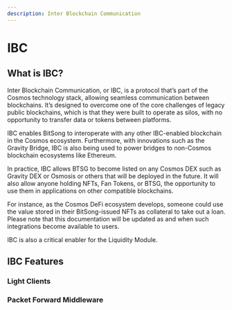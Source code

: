 ```yaml
---
description: Inter Blockchain Communication
---
```


# IBC

## What is IBC?

Inter Blockchain Communication, or IBC, is a protocol that’s part of the Cosmos technology stack, allowing seamless communication between blockchains. It’s designed to overcome one of the core challenges of legacy public blockchains, which is that they were built to operate as silos, with no opportunity to transfer data or tokens between platforms.

IBC enables BitSong to interoperate with any other IBC-enabled blockchain in the Cosmos ecosystem. Furthermore, with innovations such as the Gravity Bridge, IBC is also being used to power bridges to non-Cosmos blockchain ecosystems like Ethereum.

In practice, IBC allows BTSG to become listed on any Cosmos DEX such as Gravity DEX or Osmosis or others that will be deployed in the future. It will also allow anyone holding NFTs, Fan Tokens, or BTSG, the opportunity to use them in applications on other compatible blockchains.

For instance, as the Cosmos DeFi ecosystem develops, someone could use the value stored in their BitSong-issued NFTs as collateral to take out a loan. Please note that this documentation will be updated as and when such integrations become available to users.

IBC is also a critical enabler for the Liquidity Module.

## IBC Features 

### Light Clients 

### Packet Forward Middleware 
